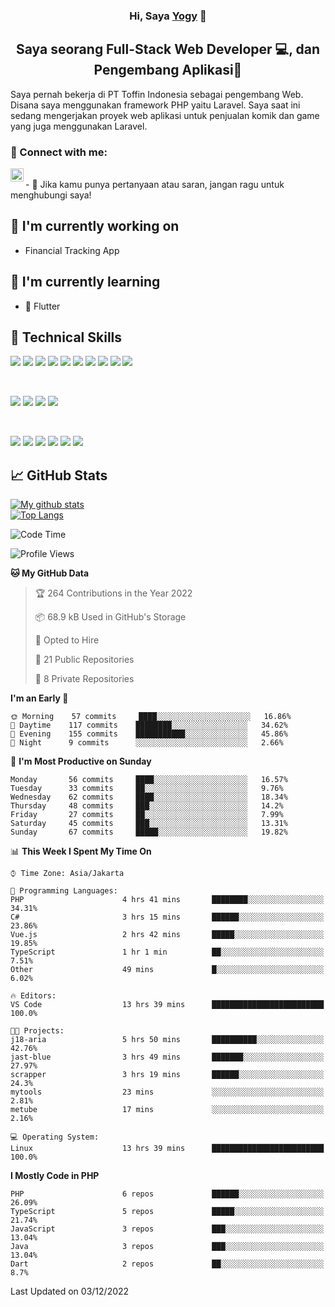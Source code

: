 <h3 align="center">
Hi, Saya <a href="#" target="_blank" rel="noreferrer">Yogy</a> 👋
</h3>

<h2 align="center">
Saya seorang Full-Stack Web Developer 💻, dan Pengembang Aplikasi📱
</h2>

Saya pernah bekerja di PT Toffin Indonesia sebagai pengembang Web. Disana saya menggunakan framework PHP yaitu Laravel. Saya saat ini sedang mengerjakan proyek web aplikasi untuk penjualan komik dan game yang juga menggunakan Laravel.

### 🤝 Connect with me:

<a href="https://www.linkedin.com/in/yogyphang/"><img align="left" src="https://raw.githubusercontent.com/yushi1007/yushi1007/main/images/linkedin.svg" alt="Nothing628 | LinkedIn" width="21px"/></a>
<!-- <a href="https://instagram.com/yushi.95"><img align="left" src="https://raw.githubusercontent.com/yushi1007/yushi1007/main/images/instagram.svg" alt="Nothing628 | Instagram" width="21px"/></a> -->
</br>
- 💬 Jika kamu punya pertanyaan atau saran, jangan ragu untuk menghubungi saya!

## 🔭 I'm currently working on

- Financial Tracking App

## 🌱 I'm currently learning

- 📱 Flutter

## 💼 Technical Skills

![](https://img.shields.io/badge/Code-Vue-informational?style=flat&logo=vue.js&color=4FC08D)
![](https://img.shields.io/badge/Code-React-informational?style=flat&logo=react&color=61DAFB)
![](https://img.shields.io/badge/Code-Redux-informational?style=flat&logo=Redux&color=764ABC)
![](https://img.shields.io/badge/Code-JavaScript-informational?style=flat&logo=JavaScript&color=F7DF1E)
![](https://img.shields.io/badge/Code-Typescript-informational?style=flat&logo=TypeScript&color=3178C6)
![](https://img.shields.io/badge/Code-HTML5-informational?style=flat&logo=HTML5&color=E34F26)
![](https://img.shields.io/badge/Code-PostgreSQL-informational?style=flat&logo=PostgreSQL&color=336791)
![](https://img.shields.io/badge/Code-SQLite-informational?style=flat&logo=SQLite&color=003B57)
![](https://img.shields.io/badge/Code-PHP-informational?style=flat&logo=php&color=777BB4)
![](https://img.shields.io/badge/Code-CSharp-informational?style=flat&logo=C%20Sharp&color=239120)

</br>

![](https://img.shields.io/badge/Style-Bootstrap-informational?style=flat&logo=Bootstrap&color=7952B3)
![](https://img.shields.io/badge/Style-CSS3-informational?style=flat&logo=CSS3&color=1572B6)
![](https://img.shields.io/badge/Style-styled--components-informational?style=flat&logo=styled-components&color=DB7093)
![](https://img.shields.io/badge/Style-Material--UI-informational?style=flat&logo=Material-UI&color=0081CB)


</br>

![](https://img.shields.io/badge/Tools-Figma-informational?style=flat&logo=Figma&color=F24E1E)
![](https://img.shields.io/badge/Tools-NPM-informational?style=flat&logo=NPM&color=CB3837)
![](https://img.shields.io/badge/Tools-Yarn-informational?style=flat&logo=Yarn&color=2C8EBB)
![](https://img.shields.io/badge/Tools-Postman-informational?style=flat&logo=Postman&color=FF6C37)
![](https://img.shields.io/badge/Tools-Git-informational?style=flat&logo=Git&color=F05032)
![](https://img.shields.io/badge/Tools-GitHub-informational?style=flat&logo=GitHub&color=181717)

## 📈 GitHub Stats 

[![My github stats](https://github-readme-stats.vercel.app/api?username=nothing628)](https://github.com/nothing628)
</br>
[![Top Langs](https://github-readme-stats.vercel.app/api/top-langs/?username=nothing628)](https://github.com/nothing628)
</br>

<!--START_SECTION:waka-->
![Code Time](http://img.shields.io/badge/Code%20Time-690%20hrs%2041%20mins-blue)

![Profile Views](http://img.shields.io/badge/Profile%20Views-0-blue)

**🐱 My GitHub Data** 

> 🏆 264 Contributions in the Year 2022
 > 
> 📦 68.9 kB Used in GitHub's Storage 
 > 
> 💼 Opted to Hire
 > 
> 📜 21 Public Repositories 
 > 
> 🔑 8 Private Repositories  
 > 
**I'm an Early 🐤** 

```text
🌞 Morning    57 commits     ████░░░░░░░░░░░░░░░░░░░░░   16.86% 
🌆 Daytime    117 commits    ████████░░░░░░░░░░░░░░░░░   34.62% 
🌃 Evening    155 commits    ███████████░░░░░░░░░░░░░░   45.86% 
🌙 Night      9 commits      ░░░░░░░░░░░░░░░░░░░░░░░░░   2.66%

```
📅 **I'm Most Productive on Sunday** 

```text
Monday       56 commits     ████░░░░░░░░░░░░░░░░░░░░░   16.57% 
Tuesday      33 commits     ██░░░░░░░░░░░░░░░░░░░░░░░   9.76% 
Wednesday    62 commits     ████░░░░░░░░░░░░░░░░░░░░░   18.34% 
Thursday     48 commits     ███░░░░░░░░░░░░░░░░░░░░░░   14.2% 
Friday       27 commits     ██░░░░░░░░░░░░░░░░░░░░░░░   7.99% 
Saturday     45 commits     ███░░░░░░░░░░░░░░░░░░░░░░   13.31% 
Sunday       67 commits     █████░░░░░░░░░░░░░░░░░░░░   19.82%

```


📊 **This Week I Spent My Time On** 

```text
⌚︎ Time Zone: Asia/Jakarta

💬 Programming Languages: 
PHP                      4 hrs 41 mins       ████████░░░░░░░░░░░░░░░░░   34.31% 
C#                       3 hrs 15 mins       ██████░░░░░░░░░░░░░░░░░░░   23.86% 
Vue.js                   2 hrs 42 mins       █████░░░░░░░░░░░░░░░░░░░░   19.85% 
TypeScript               1 hr 1 min          ██░░░░░░░░░░░░░░░░░░░░░░░   7.51% 
Other                    49 mins             █░░░░░░░░░░░░░░░░░░░░░░░░   6.02%

🔥 Editors: 
VS Code                  13 hrs 39 mins      █████████████████████████   100.0%

🐱‍💻 Projects: 
j18-aria                 5 hrs 50 mins       ██████████░░░░░░░░░░░░░░░   42.76% 
jast-blue                3 hrs 49 mins       ███████░░░░░░░░░░░░░░░░░░   27.97% 
scrapper                 3 hrs 19 mins       ██████░░░░░░░░░░░░░░░░░░░   24.3% 
mytools                  23 mins             ░░░░░░░░░░░░░░░░░░░░░░░░░   2.81% 
metube                   17 mins             ░░░░░░░░░░░░░░░░░░░░░░░░░   2.16%

💻 Operating System: 
Linux                    13 hrs 39 mins      █████████████████████████   100.0%

```

**I Mostly Code in PHP** 

```text
PHP                      6 repos             ██████░░░░░░░░░░░░░░░░░░░   26.09% 
TypeScript               5 repos             █████░░░░░░░░░░░░░░░░░░░░   21.74% 
JavaScript               3 repos             ███░░░░░░░░░░░░░░░░░░░░░░   13.04% 
Java                     3 repos             ███░░░░░░░░░░░░░░░░░░░░░░   13.04% 
Dart                     2 repos             ██░░░░░░░░░░░░░░░░░░░░░░░   8.7%

```



 Last Updated on 03/12/2022
<!--END_SECTION:waka-->

<!--
Saya 
I love the entire process of developing creative websites. I love the challenge of finding caches and spending time to meet new people. Learning how people hide things and where people are likely to look.

**nothing628/nothing628** is a ✨ _special_ ✨ repository because its `README.md` (this file) appears on your GitHub profile.

Here are some ideas to get you started:

- 🔭 I’m currently working on ...
- 🌱 I’m currently learning ...
- 👯 I’m looking to collaborate on ...
- 🤔 I’m looking for help with ...
- 💬 Ask me about ...
- 📫 How to reach me: ...
- 😄 Pronouns: ...
- ⚡ Fun fact: ...
-->
